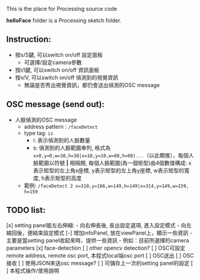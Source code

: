This is the place for Processing source code

**helloFace** folder is a Processing sketch folder.


Instruction:
------------
- 按s/S鍵, 可以switch on/off 設定面板
	- 可選擇/設定camera參數
- 按i/I鍵, 可以switch on/off 資訊面板
- 按v/V, 可以switch on/off 偵測到的視覺資訊
	- 無論是否秀出視覺資訊，都仍會送出偵測的OSC message


OSC message (send out):
-----------------------
- 人臉偵測的OSC message
	- address pattern : `/faceDetect`
	- type tag: `is`
		- i: 表示偵測到的人臉數量
		- s: 偵測到的人臉範圍串列, 格式為 `x=0,y=0,w=30,h=30|x=10,y=10,w=60,h=60|...`（以此類推），每個人臉範圍以符號 **|** 相隔開, 每個人臉範圍(為一個矩型)由4個數值構成: x表示矩型的左上角x座標, y表示矩型的左上角y座標, w表示矩型的寬度, h表示矩型的高度
	- 範例: `/faceDetect 2 x=310,y=166,w=149,h=149|x=314,y=149,w=159,  h=159`


TODO list:
------------
[x] setting panel能左右伸縮: 
	- 向右伸長後, 長出設定選項, 進入設定模式
	- 向左縮回後，便結束設定模式
[-] 增加infoPanel, 放在viewPanel上，顯示一些資訊
	- 主要是當setting panel收起來時，提供一些資訊
	- 例如：目前所選擇的camera parameters
[x] face-detection
[ ] other opencv detection?
[ ] OSC可設定remote address, remote osc port, 本程式local端osc port
[ ] OSC送出
[ ] OSC接收
[ ] 使用JSON來送osc message?
[ ] 可儲存上一次的setting panel的設定
[ ] 本程式操作/使用說明